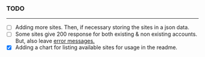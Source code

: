 ### TODO

---

- [ ] Adding more sites. Then, if necessary storing the sites in a json data.
- [ ] Some sites give 200 response for both existing & non existing accounts. But, also leave [error messages.](https://github.com/7rillionaire/Search4/blob/master/sites.md#need)
- [x] Adding a chart for listing available sites for usage in the readme.
